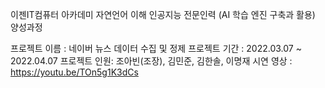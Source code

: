 이젠IT컴퓨터 아카데미 자연언어 이해 인공지능 전문인력 (AI 학습 엔진 구축과 활용) 양성과정

프로젝트 이름 : 네이버 뉴스 데이터 수집 및 정제
프로젝트 기간 : 2022.03.07 ~ 2022.04.07
프로젝트 인원: 조아빈(조장), 김민준, 김한솔, 이명재
시연 영상 : https://youtu.be/TOn5g1K3dCs
